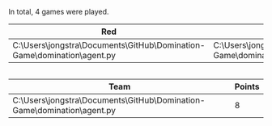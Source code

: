 In total, 4 games were played.

| Red                                                                    | Blue                                                                   | R | B |
|------------------------------------------------------------------------|------------------------------------------------------------------------|---|---|
| C:\Users\jongstra\Documents\GitHub\Domination-Game\domination\agent.py | C:\Users\jongstra\Documents\GitHub\Domination-Game\domination\agent.py | 4 | 4 |

|  |
|--|

| Team                                                                   | Points |
|------------------------------------------------------------------------|--------|
| C:\Users\jongstra\Documents\GitHub\Domination-Game\domination\agent.py | 8      |
